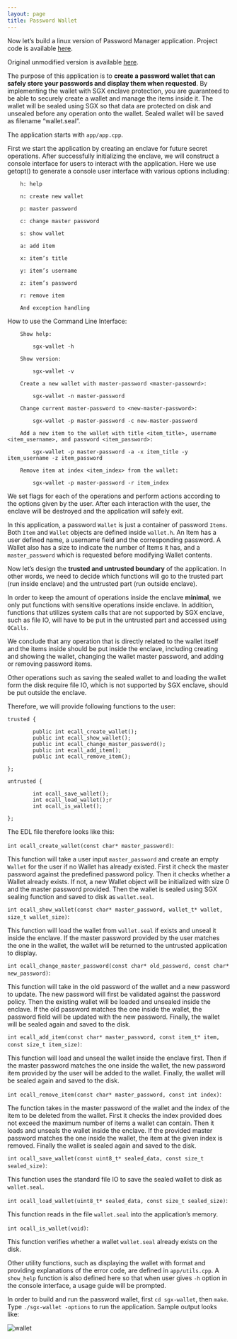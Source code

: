 ```yaml
---
layout: page
title: Password Wallet
---
```


Now let’s build a linux version of Password Manager application. Project code is available [here](https://github.com/sangfansh/SGX101_sample_code).

Original unmodified version is available [here](https://github.com/asonnino/sgx-wallet).

The purpose of this application is to **create a password wallet that can safely store your passwords and display them when requested**. By implementing the wallet with SGX enclave protection, you are guaranteed to be able to securely create a wallet and manage the items inside it. The wallet will be sealed using SGX so that data are protected on disk and unsealed before any operation onto the wallet. Sealed wallet will be saved as filename “wallet.seal”.

The application starts with `app/app.cpp`.

<script src="https://gist.github.com/sangfansh/0a0a1b03c4f3dca884975a521ba3773c.js"></script>

First we start the application by creating an enclave for future secret operations. After successfully initializing the enclave, we will construct a console interface for users to interact with the application. Here we use getopt() to generate a console user interface with various options including:

```
    h: help

    n: create new wallet

    p: master password

    c: change master password

    s: show wallet

    a: add item

    x: item’s title

    y: item’s username

    z: item’s password

    r: remove item

    And exception handling
```

How to use the Command Line Interface:

```
    Show help:

        sgx-wallet -h

    Show version:

        sgx-wallet -v

    Create a new wallet with master-password <master-passowrd>:

        sgx-wallet -n master-password

    Change current master-password to <new-master-password>:

        sgx-wallet -p master-password -c new-master-password

    Add a new item to the wallet with title <item_title>, username <item_username>, and password <item_password>:

        sgx-wallet -p master-password -a -x item_title -y item_username -z item_password

    Remove item at index <item_index> from the wallet:

        sgx-wallet -p master-password -r item_index
```

We set flags for each of the operations and perform actions according to the options given by the user. After each interaction with the user, the enclave will be destroyed and the application will safely exit.

In this application, a password `Wallet` is just a container of password `Items`. Both `Item` and `Wallet` objects are defined inside `wallet.h`. An Item has a user defined name, a username field and the corresponding password. A Wallet also has a size to indicate the number of Items it has, and a `master_password` which is requested before modifying Wallet contents.

<script src="https://gist.github.com/sangfansh/496ed4da9dafe89ef340fa714f37bdd6.js"></script>

Now let’s design the **trusted and untrusted boundary** of the application. In other words, we need to decide which functions will go to the trusted part (run inside enclave) and the untrusted part (run outside enclave).

In order to keep the amount of operations inside the enclave **minimal**, we only put functions with sensitive operations inside enclave. In addition, functions that utilizes system calls that are not supported by SGX enclave, such as file IO, will have to be put in the untrusted part and accessed using `OCalls`.

We conclude that any operation that is directly related to the wallet itself and the items inside should be put inside the enclave, including creating and showing the wallet, changing the wallet master password, and adding or removing password items.

Other operations such as saving the sealed wallet to and loading the wallet form the disk require file IO, which is not supported by SGX enclave, should be put outside the enclave.

Therefore, we will provide following functions to the user:

```
trusted {

        public int ecall_create_wallet();
        public int ecall_show_wallet();
        public int ecall_change_master_password();
        public int ecall_add_item();
        public int ecall_remove_item();

};

untrusted {

        int ocall_save_wallet();
        int ocall_load_wallet();r
        int ocall_is_wallet();

};
```

The EDL file therefore looks like this:

<script src="https://gist.github.com/sangfansh/79fa8d6797e4f35b5df2afe6a7794f2a.js"></script>

`int ecall_create_wallet(const char* master_password)`:
<script src="https://gist.github.com/sangfansh/025f2160bbf65b6b4453aca34b55661a.js"></script>

This function will take a user input `master_password` and create an empty `Wallet` for the user if no Wallet has already existed. First it check the master password against the predefined password policy. Then it checks whether a Wallet already exists. If not, a new Wallet object will be initialized with size 0 and the master password provided. Then the wallet is sealed using SGX sealing function and saved to disk as `wallet.seal`.

`int ecall_show_wallet(const char* master_password, wallet_t* wallet, size_t wallet_size)`:
<script src="https://gist.github.com/sangfansh/59f56aa6dcb11da4c89af22de5731094.js"></script>

This function will load the wallet from `wallet.seal` if exists and unseal it inside the enclave. If the master password provided by the user matches the one in the wallet, the wallet will be returned to the untrusted application to display.

`int ecall_change_master_password(const char* old_password, const char* new_password)`:
<script src="https://gist.github.com/sangfansh/2935483b5bf9760fd94648116926df8b.js"></script>

This function will take in the old password of the wallet and a new password to update. The new password will first be validated against the password policy. Then the existing wallet will be loaded and unsealed inside the enclave. If the old password matches the one inside the wallet, the password field will be updated with the new password. Finally, the wallet will be sealed again and saved to the disk.

`int ecall_add_item(const char* master_password, const item_t* item, const size_t item_size)`:
<script src="https://gist.github.com/sangfansh/22f356186a48f8b1e980b7ca6d41e5ad.js"></script>

This function will load and unseal the wallet inside the enclave first. Then if the master password matches the one inside the wallet, the new password item provided by the user will be added to the wallet. Finally, the wallet will be sealed again and saved to the disk.

`int ecall_remove_item(const char* master_password, const int index)`:
<script src="https://gist.github.com/sangfansh/11ce84887033fdb4a85f28f7b6cad6b3.js"></script>

The function takes in the master password of the wallet and the index of the item to be deleted from the wallet. First it checks the index provided does not exceed the maximum number of items a wallet can contain. Then it loads and unseals the wallet inside the enclave. If the provided master password matches the one inside the wallet, the item at the given index is removed. Finally the wallet is sealed again and saved to the disk.

`int ocall_save_wallet(const uint8_t* sealed_data, const size_t sealed_size)`:
<script src="https://gist.github.com/sangfansh/9ee6780c4dcb5d18f9b5e32412dcd0d7.js"></script>

This function uses the standard file IO to save the sealed wallet to disk as `wallet.seal`.

`int ocall_load_wallet(uint8_t* sealed_data, const size_t sealed_size)`:
<script src="https://gist.github.com/sangfansh/83b2908ea2945d8304844cb56a247037.js"></script>

This function reads in the file `wallet.seal` into the application’s memory.

`int ocall_is_wallet(void)`:
<script src="https://gist.github.com/sangfansh/3f8a96c309c7264745d8cf26c785c7bb.js"></script>

This function verifies whether a wallet `wallet.seal` already exists on the disk.

Other utility functions, such as displaying the wallet with format and providing explanations of the error code, are defined in `app/utils.cpp`. A `show_help` function is also defined here so that when user gives `-h` option in the console interface, a usage guide will be prompted.
<script src="https://gist.github.com/sangfansh/5e11a0bd83d50cfae93969d0d4d2c6f9.js"></script>

In order to build and run the password wallet, first `cd sgx-wallet`, then `make`. Type `./sgx-wallet -options` to run the application. Sample output looks like:

![wallet](/sgx101/assets/pics/wallet.png)